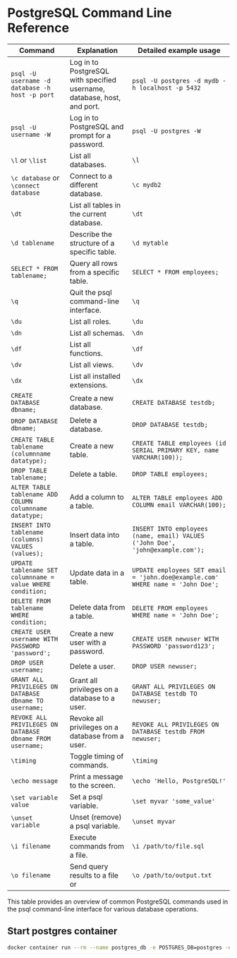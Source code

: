 # PostgreSQL Command Line Reference

| Command | Explanation | Detailed example usage |
| ------- | ----------- | ---------------------- |
| `psql -U username -d database -h host -p port` | Log in to PostgreSQL with specified username, database, host, and port. | `psql -U postgres -d mydb -h localhost -p 5432` |
| `psql -U username -W` | Log in to PostgreSQL and prompt for a password. | `psql -U postgres -W` |
| `\l` or `\list` | List all databases. | `\l` |
| `\c database` or `\connect database` | Connect to a different database. | `\c mydb2` |
| `\dt` | List all tables in the current database. | `\dt` |
| `\d tablename` | Describe the structure of a specific table. | `\d mytable` |
| `SELECT * FROM tablename;` | Query all rows from a specific table. | `SELECT * FROM employees;` |
| `\q` | Quit the psql command-line interface. | `\q` |
| `\du` | List all roles. | `\du` |
| `\dn` | List all schemas. | `\dn` |
| `\df` | List all functions. | `\df` |
| `\dv` | List all views. | `\dv` |
| `\dx` | List all installed extensions. | `\dx` |
| `CREATE DATABASE dbname;` | Create a new database. | `CREATE DATABASE testdb;` |
| `DROP DATABASE dbname;` | Delete a database. | `DROP DATABASE testdb;` |
| `CREATE TABLE tablename (columnname datatype);` | Create a new table. | `CREATE TABLE employees (id SERIAL PRIMARY KEY, name VARCHAR(100));` |
| `DROP TABLE tablename;` | Delete a table. | `DROP TABLE employees;` |
| `ALTER TABLE tablename ADD COLUMN columnname datatype;` | Add a column to a table. | `ALTER TABLE employees ADD COLUMN email VARCHAR(100);` |
| `INSERT INTO tablename (columns) VALUES (values);` | Insert data into a table. | `INSERT INTO employees (name, email) VALUES ('John Doe', 'john@example.com');` |
| `UPDATE tablename SET columnname = value WHERE condition;` | Update data in a table. | `UPDATE employees SET email = 'john.doe@example.com' WHERE name = 'John Doe';` |
| `DELETE FROM tablename WHERE condition;` | Delete data from a table. | `DELETE FROM employees WHERE name = 'John Doe';` |
| `CREATE USER username WITH PASSWORD 'password';` | Create a new user with a password. | `CREATE USER newuser WITH PASSWORD 'password123';` |
| `DROP USER username;` | Delete a user. | `DROP USER newuser;` |
| `GRANT ALL PRIVILEGES ON DATABASE dbname TO username;` | Grant all privileges on a database to a user. | `GRANT ALL PRIVILEGES ON DATABASE testdb TO newuser;` |
| `REVOKE ALL PRIVILEGES ON DATABASE dbname FROM username;` | Revoke all privileges on a database from a user. | `REVOKE ALL PRIVILEGES ON DATABASE testdb FROM newuser;` |
| `\timing` | Toggle timing of commands. | `\timing` |
| `\echo message` | Print a message to the screen. | `\echo 'Hello, PostgreSQL!'` |
| `\set variable value` | Set a psql variable. | `\set myvar 'some_value'` |
| `\unset variable` | Unset (remove) a psql variable. | `\unset myvar` |
| `\i filename` | Execute commands from a file. | `\i /path/to/file.sql` |
| `\o filename` | Send query results to a file or | `\o /path/to/output.txt` |

This table provides an overview of common PostgreSQL commands used in the psql command-line interface for various database operations.

## Start postgres container

```bash
docker container run --rm --name postgres_db -e POSTGRES_DB=postgres -e POSTGRES_USER=postgres -e POSTGRES_PASSWORD=password -p 5432:5432 postgres
```
